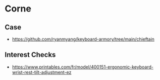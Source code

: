# Corne

## Case

- https://github.com/ryanmyang/keyboard-armory/tree/main/chieftain

## Interest Checks

- https://www.printables.com/fr/model/400151-ergonomic-keyboard-wrist-rest-tilt-adjustment-ez
